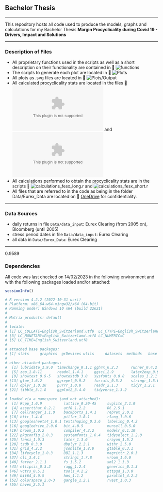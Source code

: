 ## Bachelor Thesis

---

This repository hosts all code used to produce the models, graphs and calculations for my Bachelor Thesis **Margin Procyclicality during Covid 19 - Drivers, Impact and Solutions**

---

### Description of Files

- All proprietary functions used in the scripts as well as a short description on their functionality are contained in :link: ![*functions*](functions.r)
- The scripts to generate each plot are located in :link: ![*Plots*](Plots/)
- All plots as .svg files are located in  :link: ![*Plots/Output*](Plots/Output/)
- All calculated procyclicality stats are located in the files :link: ![*calculations_fesx_long.csv*](Data/calculations_fesx_long.csv) and ![*calculations_fesx_short.csv*](Data/calculations_fesx_short.csv)
- All calculations performed to obtain the procyclicality stats are in the scripts :link: ![*calculations_fesx_long.r*](calculations_fesx_long.r) and ![*calculations_fesx_short.r*](calculations_fesx_short.r)
- All files that are referred to in the code as being in the folder Data/Eurex_Data are located on  :link: <a href="https://1drv.ms/u/s!AoQRAZtdS9u4iZYwkNuHxv9e582O_g?e=1WXJlr.com" target="_blank">OneDrive</a> for confidentiality.

---

### Data Sources

- daily returns in file `Data/data_input`: Eurex Clearing (from 2005 on), Bloomberg (until 2005)
- stress period dates in file `Data/data_input`: Eurex Clearing
- all data in `Data/Eurex_Data`: Eurex Clearing

---
0.9589
### Dependencies

All code was last checked on 14/02/2023 in the following environment and with the following packages loaded and/or attached:

```r
sessionInfo()

# R version 4.2.2 (2022-10-31 ucrt)
# Platform: x86_64-w64-mingw32/x64 (64-bit)
# Running under: Windows 10 x64 (build 22621)
# 
# Matrix products: default
# 
# locale:
# [1] LC_COLLATE=English_Switzerland.utf8  LC_CTYPE=English_Switzerland.utf8   
# [3] LC_MONETARY=English_Switzerland.utf8 LC_NUMERIC=C
# [5] LC_TIME=English_Switzerland.utf8
# 
# attached base packages:
# [1] stats     graphics  grDevices utils     datasets  methods   base
# 
# other attached packages:
#  [1] lubridate_1.9.0  timechange_0.1.1 ggh4x_0.2.3      runner_0.4.2    
#  [5] zoo_1.8-11       readxl_1.4.1     ggsci_2.9        latex2exp_0.9.6
#  [9] showtext_0.9-5   showtextdb_3.0   sysfonts_0.8.8   scales_1.2.1
# [13] glue_1.6.2       ggrepel_0.9.2    forcats_0.5.2    stringr_1.5.0
# [17] dplyr_1.0.10     purrr_1.0.0      readr_2.1.3      tidyr_1.2.1
# [21] tibble_3.1.8     ggplot2_3.4.0    tidyverse_1.3.2 
# 
# loaded via a namespace (and not attached):
#  [1] Rcpp_1.0.9          lattice_0.20-45     svglite_2.1.0
#  [4] assertthat_0.2.1    utf8_1.2.2          R6_2.5.1
#  [7] cellranger_1.1.0    backports_1.4.1     reprex_2.0.2
# [10] httr_1.4.4          pillar_1.8.1        rlang_1.0.6        
# [13] googlesheets4_1.0.1 textshaping_0.3.6   labeling_0.4.2
# [16] googledrive_2.0.0   bit_4.0.5           munsell_0.5.0
# [19] broom_1.0.2         compiler_4.2.2      modelr_0.1.10
# [22] pkgconfig_2.0.3     systemfonts_1.0.4   tidyselect_1.2.0
# [25] fansi_1.0.3         later_1.3.0         crayon_1.5.2       
# [28] tzdb_0.3.0          dbplyr_2.2.1        withr_2.5.0
# [31] grid_4.2.2          jsonlite_1.8.0      gtable_0.3.1
# [34] lifecycle_1.0.3     DBI_1.1.3           magrittr_2.0.3
# [37] cli_3.4.1           stringi_1.7.8       vroom_1.6.0
# [40] farver_2.1.1        fs_1.5.2            xml2_1.3.3
# [43] ellipsis_0.3.2      ragg_1.2.4          generics_0.1.3     
# [46] vctrs_0.5.1         tools_4.2.2         httpgd_1.3.0
# [49] bit64_4.0.5         hms_1.1.2           parallel_4.2.2
# [52] colorspace_2.0-3    gargle_1.2.1        rvest_1.0.3
# [55] haven_2.5.1
```

